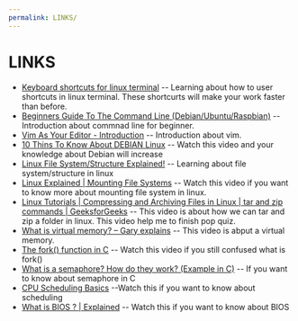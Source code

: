 ```yaml
---
permalink: LINKS/
---
```


# LINKS

* [Keyboard shortcuts for linux terminal](https://www.ubuntumint.com/linux-terminal-keyboard-shortcuts/) -- Learning about how to user shortcuts in linux terminal. These shortcurts will make your work faster than before.
* [Beginners Guide To The Command Line (Debian/Ubuntu/Raspbian)](https://www.youtube.com/watch?v=4d77bxpgB5c) -- Introduction about commnad line for beginner.
* [Vim As Your Editor - Introduction](https://www.youtube.com/watch?v=X6AR2RMB5tE) -- Introduction about vim.
* [10 Thins To Know About DEBIAN Linux](https://www.youtube.com/watch?v=bUykbKO3JiA) -- Watch this video and your knowledge about Debian will increase
* [Linux File System/Structure Explained!](https://www.youtube.com/watch?v=HbgzrKJvDRw) -- Learning about file system/structure in linux
* [Linux Explained | Mounting File Systems](https://www.youtube.com/watch?v=ssdFIWbVKZ4) -- Watch this video if you want to know more about mounting file system in linux.
* [Linux Tutorials | Compressing and Archiving Files in Linux | tar and zip commands | GeeksforGeeks](https://www.youtube.com/watch?v=KucqplDh7LI) -- This video is about how we can tar and zip a folder in linux. This video help me to finish pop quiz.
* [What is virtual memory? – Gary explains](https://www.youtube.com/watch?v=2quKyPnUShQ&t=175s) -- This video is abput a virtual memory.
* [The fork() function in C](https://www.youtube.com/watch?v=cex9XrZCU14) -- Watch this video if you still confused what is fork() 
* [What is a semaphore? How do they work? (Example in C)](https://www.youtube.com/watch?v=ukM_zzrIeXs&t=439s) -- If you want to know about semaphore in C
* [CPU Scheduling Basics](https://www.youtube.com/watch?v=Jkmy2YLUbUY) --Watch this if you want to know about scheduling
* [What is BIOS ? | Explained](https://www.youtube.com/watch?v=rI4hCfVziQk) -- Watch this if you want to know about BIOS

